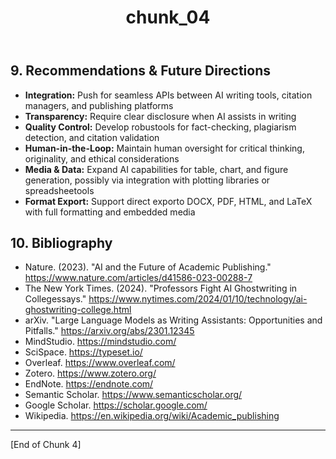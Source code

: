 ﻿---
title: chunk_04
type: note
created: 2025-08-07T21:32:24
source: windsurf-generated
research: 2025-04-28_automated-research-papers
---
## 9. Recommendations & Future Directions

- **Integration:** Push for seamless APIs between AI writing tools, citation managers, and publishing platforms
- **Transparency:** Require clear disclosure when AI assists in writing
- **Quality Control:** Develop robustools for fact-checking, plagiarism detection, and citation validation
- **Human-in-the-Loop:** Maintain human oversight for critical thinking, originality, and ethical considerations
- **Media & Data:** Expand AI capabilities for table, chart, and figure generation, possibly via integration with plotting libraries or spreadsheetools
- **Format Export:** Support direct exporto DOCX, PDF, HTML, and LaTeX with full formatting and embedded media

## 10. Bibliography

- Nature. (2023). "AI and the Future of Academic Publishing." https://www.nature.com/articles/d41586-023-00288-7
- The New York Times. (2024). "Professors Fight AI Ghostwriting in Collegessays." https://www.nytimes.com/2024/01/10/technology/ai-ghostwriting-college.html
- arXiv. "Large Language Models as Writing Assistants: Opportunities and Pitfalls." https://arxiv.org/abs/2301.12345
- MindStudio. https://mindstudio.com/
- SciSpace. https://typeset.io/
- Overleaf. https://www.overleaf.com/
- Zotero. https://www.zotero.org/
- EndNote. https://endnote.com/
- Semantic Scholar. https://www.semanticscholar.org/
- Google Scholar. https://scholar.google.com/
- Wikipedia. https://en.wikipedia.org/wiki/Academic_publishing

---

[End of Chunk 4]

